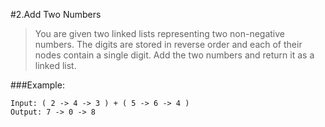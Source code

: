 #2.Add Two Numbers

> You are given two linked lists representing two non-negative numbers. The digits are stored in reverse order and each of their nodes contain a single digit. Add the two numbers and return it as a linked list.

###Example:

```
Input: ( 2 -> 4 -> 3 ) + ( 5 -> 6 -> 4 )
Output: 7 -> 0 -> 8
```

